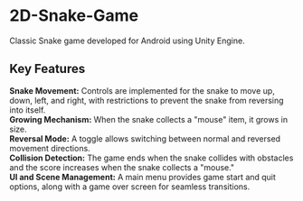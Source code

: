 # 2D-Snake-Game
 Classic Snake game developed for Android using Unity Engine.

<h2>Key Features</h2>
<b>Snake Movement:</b> Controls are implemented for the snake to move up, down, left, and right, with restrictions to prevent the snake from reversing into itself. <br>
<b>Growing Mechanism:</b> When the snake collects a "mouse" item, it grows in size.<br>
<b>Reversal Mode:</b> A toggle allows switching between normal and reversed movement directions.<br>
<b>Collision Detection:</b> The game ends when the snake collides with obstacles and the score increases when the snake collects a "mouse."<br>
<b>UI and Scene Management:</b> A main menu provides game start and quit options, along with a game over screen for seamless transitions.<br>

